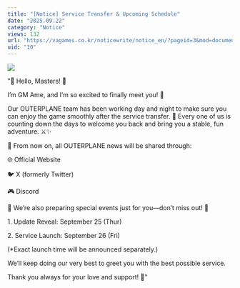 ```yaml
---
title: "[Notice] Service Transfer & Upcoming Schedule"
date: "2025.09.22"
category: "Notice"
views: 132
url: "https://vagames.co.kr/noticewrite/notice_en/?pageid=3&mod=document&uid=10"
uid: "10"
---
```


![](/images/news/live/en/10-e10f2f77.webp)  
  
  
  
"🌟 Hello, Masters! 🌟  
  
I’m GM Ame, and I’m so excited to finally meet you! 💫  
  
  
  
Our OUTERPLANE team has been working day and night to make sure you can enjoy the game smoothly after the service transfer. 🙌 Every one of us is counting down the days to welcome you back and bring you a stable, fun adventure. ⚔️✨  
  
  
  
📢 From now on, all OUTERPLANE news will be shared through:  
  
  
  
🌐 Official Website  
  
🐦 X (formerly Twitter)  
  
🎮 Discord  
  
  
  
🎉 We’re also preparing special events just for you—don’t miss out! 🎁  
  
  
  
1\. Update Reveal: September 25 (Thur)  
  
2\. Service Launch: September 26 (Fri)  
  
(\*Exact launch time will be announced separately.)  
  
  
  
We’ll keep doing our very best to greet you with the best possible service.  
  
Thank you always for your love and support! 💖"  
  
  
  
![]()